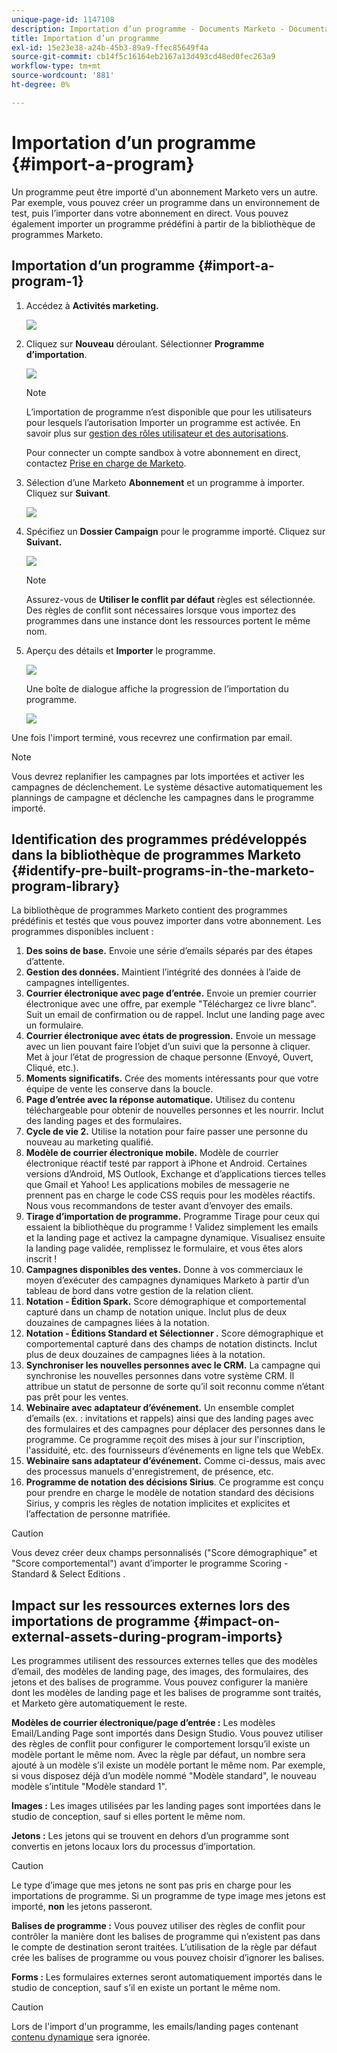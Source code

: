 ```yaml
---
unique-page-id: 1147108
description: Importation d’un programme - Documents Marketo - Documentation du produit
title: Importation d’un programme
exl-id: 15e23e38-a24b-45b3-89a9-ffec85649f4a
source-git-commit: cb14f5c16164eb2167a13d493cd48ed0fec263a9
workflow-type: tm+mt
source-wordcount: '881'
ht-degree: 0%

---
```


# Importation d’un programme {#import-a-program}

Un programme peut être importé d&#39;un abonnement Marketo vers un autre. Par exemple, vous pouvez créer un programme dans un environnement de test, puis l’importer dans votre abonnement en direct. Vous pouvez également importer un programme prédéfini à partir de la bibliothèque de programmes Marketo.

## Importation d’un programme {#import-a-program-1}

1. Accédez à **Activités marketing.**

   ![](assets/ma.png)

1. Cliquez sur **Nouveau** déroulant. Sélectionner **Programme d’importation**.

   ![](assets/image2014-9-17-12-3a15-3a4.png)

   >[!NOTE]
   >
   >L’importation de programme n’est disponible que pour les utilisateurs pour lesquels l’autorisation Importer un programme est activée. En savoir plus sur [gestion des rôles utilisateur et des autorisations](/help/marketo/product-docs/administration/users-and-roles/managing-user-roles-and-permissions.md).
   >
   >Pour connecter un compte sandbox à votre abonnement en direct, contactez [Prise en charge de Marketo](https://nation.marketo.com/t5/Support/ct-p/Support).

1. Sélection d’une Marketo **Abonnement** et un programme à importer. Cliquez sur **Suivant**.

   ![](assets/image2014-9-17-12-3a20-3a13.png)

1. Spécifiez un **Dossier Campaign** pour le programme importé. Cliquez sur **Suivant.**

   ![](assets/image2014-9-17-12-3a20-3a44.png)

   >[!NOTE]
   >
   >Assurez-vous de **Utiliser le conflit par défaut** règles est sélectionnée. Des règles de conflit sont nécessaires lorsque vous importez des programmes dans une instance dont les ressources portent le même nom.

1. Aperçu des détails et **Importer** le programme.

   ![](assets/image2014-9-17-12-3a21-3a36.png)

   Une boîte de dialogue affiche la progression de l’importation du programme.

   ![](assets/image2014-9-17-12-3a21-3a51.png)

Une fois l&#39;import terminé, vous recevrez une confirmation par email.

>[!NOTE]
>
>Vous devrez replanifier les campagnes par lots importées et activer les campagnes de déclenchement. Le système désactive automatiquement les plannings de campagne et déclenche les campagnes dans le programme importé.

## Identification des programmes prédéveloppés dans la bibliothèque de programmes Marketo {#identify-pre-built-programs-in-the-marketo-program-library}

La bibliothèque de programmes Marketo contient des programmes prédéfinis et testés que vous pouvez importer dans votre abonnement. Les programmes disponibles incluent :

1. **Des soins de base.** Envoie une série d’emails séparés par des étapes d’attente.
1. **Gestion des données.** Maintient l’intégrité des données à l’aide de campagnes intelligentes.
1. **Courrier électronique avec page d’entrée.** Envoie un premier courrier électronique avec une offre, par exemple &quot;Téléchargez ce livre blanc&quot;. Suit un email de confirmation ou de rappel. Inclut une landing page avec un formulaire.
1. **Courrier électronique avec états de progression.** Envoie un message avec un lien pouvant faire l’objet d’un suivi que la personne à cliquer. Met à jour l’état de progression de chaque personne (Envoyé, Ouvert, Cliqué, etc.).
1. **Moments significatifs.** Crée des moments intéressants pour que votre équipe de vente les conserve dans la boucle.
1. **Page d’entrée avec la réponse automatique.** Utilisez du contenu téléchargeable pour obtenir de nouvelles personnes et les nourrir. Inclut des landing pages et des formulaires.
1. **Cycle de vie 2.** Utilise la notation pour faire passer une personne du nouveau au marketing qualifié.
1. **Modèle de courrier électronique mobile.** Modèle de courrier électronique réactif testé par rapport à iPhone et Android. Certaines versions d’Android, MS Outlook, Exchange et d’applications tierces telles que Gmail et Yahoo! Les applications mobiles de messagerie ne prennent pas en charge le code CSS requis pour les modèles réactifs. Nous vous recommandons de tester avant d’envoyer des emails.
1. **Tirage d’importation de programme.** Programme Tirage pour ceux qui essaient la bibliothèque du programme ! Validez simplement les emails et la landing page et activez la campagne dynamique. Visualisez ensuite la landing page validée, remplissez le formulaire, et vous êtes alors inscrit !
1. **Campagnes disponibles des ventes.** Donne à vos commerciaux le moyen d’exécuter des campagnes dynamiques Marketo à partir d’un tableau de bord dans votre gestion de la relation client.
1. **Notation - Édition Spark.** Score démographique et comportemental capturé dans un champ de notation unique. Inclut plus de deux douzaines de campagnes liées à la notation.
1. **Notation - Éditions Standard et Sélectionner .** Score démographique et comportemental capturé dans des champs de notation distincts. Inclut plus de deux douzaines de campagnes liées à la notation.
1. **Synchroniser les nouvelles personnes avec le CRM.** La campagne qui synchronise les nouvelles personnes dans votre système CRM. Il attribue un statut de personne de sorte qu’il soit reconnu comme n’étant pas prêt pour les ventes.
1. **Webinaire avec adaptateur d’événement.** Un ensemble complet d’emails (ex. : invitations et rappels) ainsi que des landing pages avec des formulaires et des campagnes pour déplacer des personnes dans le programme. Ce programme reçoit des mises à jour sur l&#39;inscription, l&#39;assiduité, etc. des fournisseurs d’événements en ligne tels que WebEx.
1. **Webinaire sans adaptateur d’événement.** Comme ci-dessus, mais avec des processus manuels d&#39;enregistrement, de présence, etc.
1. **Programme de notation des décisions Sirius**. Ce programme est conçu pour prendre en charge le modèle de notation standard des décisions Sirius, y compris les règles de notation implicites et explicites et l’affectation de personne matrifiée.

>[!CAUTION]
>
>Vous devez créer deux champs personnalisés (&quot;Score démographique&quot; et &quot;Score comportemental&quot;) avant d’importer le programme Scoring - Standard &amp; Select Editions .

## Impact sur les ressources externes lors des importations de programme {#impact-on-external-assets-during-program-imports}

Les programmes utilisent des ressources externes telles que des modèles d’email, des modèles de landing page, des images, des formulaires, des jetons et des balises de programme. Vous pouvez configurer la manière dont les modèles de landing page et les balises de programme sont traités, et Marketo gère automatiquement le reste.

**Modèles de courrier électronique/page d’entrée :** Les modèles Email/Landing Page sont importés dans Design Studio. Vous pouvez utiliser des règles de conflit pour configurer le comportement lorsqu’il existe un modèle portant le même nom. Avec la règle par défaut, un nombre sera ajouté à un modèle s’il existe un modèle portant le même nom. Par exemple, si vous disposez déjà d’un modèle nommé &quot;Modèle standard&quot;, le nouveau modèle s’intitule &quot;Modèle standard 1&quot;.

**Images :** Les images utilisées par les landing pages sont importées dans le studio de conception, sauf si elles portent le même nom.

**Jetons :** Les jetons qui se trouvent en dehors d’un programme sont convertis en jetons locaux lors du processus d’importation.

>[!CAUTION]
>
>Le type d’image que mes jetons ne sont pas pris en charge pour les importations de programme. Si un programme de type image mes jetons est importé, **non** les jetons passeront.

**Balises de programme :** Vous pouvez utiliser des règles de conflit pour contrôler la manière dont les balises de programme qui n’existent pas dans le compte de destination seront traitées. L’utilisation de la règle par défaut crée les balises de programme ou vous pouvez choisir d’ignorer les balises.

**Forms :** Les formulaires externes seront automatiquement importés dans le studio de conception, sauf s’il en existe un portant le même nom.

>[!CAUTION]
>
>Lors de l&#39;import d&#39;un programme, les emails/landing pages contenant [contenu dynamique](/help/marketo/product-docs/personalization/segmentation-and-snippets/segmentation/understanding-dynamic-content.md) sera ignorée.
